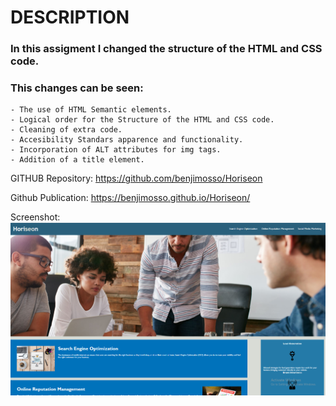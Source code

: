 # DESCRIPTION
### In this assigment I changed the structure of the HTML and CSS code. 
### This changes can be seen:
    - The use of HTML Semantic elements.
    - Logical order for the Structure of the HTML and CSS code. 
    - Cleaning of extra code.
    - Accesibility Standars apparence and functionality. 
    - Incorporation of ALT attributes for img tags.
    - Addition of a title element.

GITHUB Repository:
https://github.com/benjimosso/Horiseon

Github Publication:
https://benjimosso.github.io/Horiseon/

Screenshot:
![Screenshot](https://github.com/benjimosso/Horiseon/blob/main/assets/images/Screenshot.PNG)